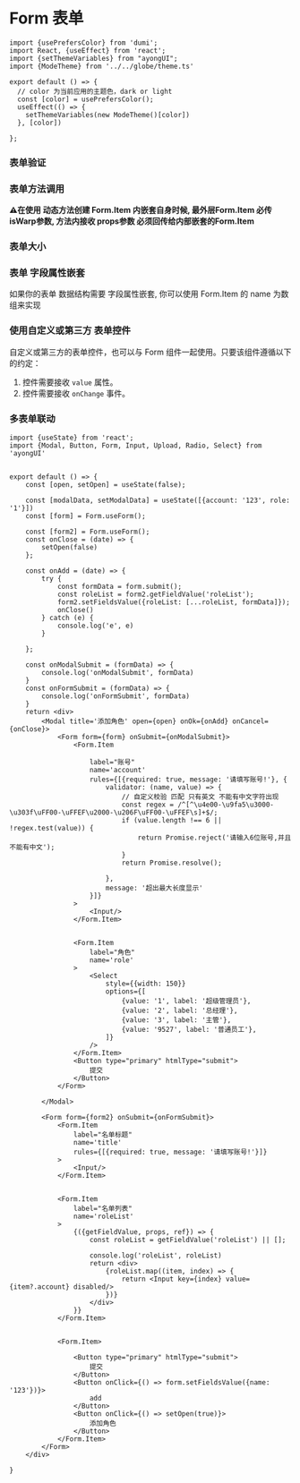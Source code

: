 # Form 表单

```tsx  hideCode=true inline=true
import {usePrefersColor} from 'dumi';
import React, {useEffect} from 'react';
import {setThemeVariables} from "ayongUI";
import {ModeTheme} from '../../globe/theme.ts'

export default () => {
  // color 为当前应用的主题色，dark or light
  const [color] = usePrefersColor();
  useEffect(() => {
    setThemeVariables(new ModeTheme()[color])
  }, [color])

};
```

[//]: # (### 基本使用)

[//]: # ()

[//]: # (```tsx)

[//]: # (import {Modal, Button, Form, Input, Upload, Radio} from 'ayongUI')

[//]: # (import {useState} from "react";)

[//]: # ()

[//]: # (export default &#40;&#41; => {)

[//]: # ()

[//]: # (    const [formLayout, setFormLayout] = useState&#40;'right'&#41;;)

[//]: # (    const [componentDisabled, setComponentDisabled] = useState&#40;false&#41;;)

[//]: # (    const onValuesChange = &#40;{layout}&#41; => {)

[//]: # (        setFormLayout&#40;layout&#41;)

[//]: # (    };)

[//]: # ()

[//]: # (    const submit = &#40;formData&#41; => {)

[//]: # (        console.log&#40;'submit~~~~', formData&#41;)

[//]: # (    })

[//]: # (    return <div style={{width: '588px'}}>)

[//]: # (        <Radio)

[//]: # (            checked={componentDisabled})

[//]: # (            onChange={&#40;checked&#41; => setComponentDisabled&#40;checked&#41;})

[//]: # (        >)

[//]: # (            Form 禁用)

[//]: # (        </Radio>)

[//]: # (        <Form formLayout={formLayout})

[//]: # (              disabled={componentDisabled})

[//]: # (              onValuesChange={onValuesChange})

[//]: # (              onSubmit={submit})

[//]: # (        >)

[//]: # (            <Form.Item)

[//]: # (                label="布局")

[//]: # (                name="layout")

[//]: # (            >)

[//]: # (                <Radio.Group>)

[//]: # (                    <Radio.Button value="left">靠左对齐</Radio.Button>)

[//]: # (                    <Radio.Button value="center">剧中对齐</Radio.Button>)

[//]: # (                    <Radio.Button value="right">靠右对齐</Radio.Button>)

[//]: # (                    <Radio.Button value="vertical">上下布局</Radio.Button>)

[//]: # (                    <Radio.Button value="inline">左右布局</Radio.Button>)

[//]: # (                </Radio.Group>)

[//]: # (            </Form.Item>)

[//]: # (            <Form.Item)

[//]: # (                label="账户")

[//]: # (                name="username")

[//]: # (                rules={[{required: true, message: 'Please input your username!'}, {)

[//]: # (                    maxLength: 2,)

[//]: # (                    message: '超出最大长度显示')

[//]: # (                }]})

[//]: # ()

[//]: # (            >)

[//]: # (                <Input/>)

[//]: # (            </Form.Item>)

[//]: # (            <Form.Item)

[//]: # (                label="密码")

[//]: # (                name="password")

[//]: # (                rules={[{required: true, message: 'Please input your username!'}]})

[//]: # (            >)

[//]: # (                <Input/>)

[//]: # (            </Form.Item>)

[//]: # ()

[//]: # (            <Form.Item)

[//]: # (                label="附件上传")

[//]: # (                name="file")

[//]: # (                style={{height: '80px'}})

[//]: # (                rules={[{required: true, message: 'Please input your username!'}]})

[//]: # (            >)

[//]: # (                <Upload maxCount={2}/>)

[//]: # (            </Form.Item>)

[//]: # (            <Form.Item)

[//]: # (                label="是否跨越")

[//]: # (                name="cors")

[//]: # (                rules={[{required: true, message: 'Please input your username!'}]})

[//]: # (            >)

[//]: # (                <Radio/>)

[//]: # (            </Form.Item>)

[//]: # (            <Form.Item wrapperCol={{offset: 8, span: 16}}>)

[//]: # (                <Button type="primary" htmlType="submit">)

[//]: # (                    Submit)

[//]: # (                </Button>)

[//]: # ()

[//]: # (            </Form.Item>)

[//]: # (        </Form>)

[//]: # ()

[//]: # ()

[//]: # (    </div>)

[//]: # ()

[//]: # (})

[//]: # ()

[//]: # (```)

### 表单验证

[//]: # (```tsx)

[//]: # ()

[//]: # (import {Modal, Button, Form, Input, Upload, Radio} from 'ayongUI')

[//]: # ()

[//]: # (import {useState} from "react";)

[//]: # ()

[//]: # ()

[//]: # (export default &#40;&#41; => {)

[//]: # ()

[//]: # (    const [form] = Form.useForm&#40;&#41;;)

[//]: # ()

[//]: # ()

[//]: # (    const onFinishFailed = &#40;values: any&#41; => {)

[//]: # ()

[//]: # (        console.log&#40;values&#41;;)

[//]: # ()

[//]: # (    };)

[//]: # ()

[//]: # (    const submit = &#40;formData&#41; => {)

[//]: # ()

[//]: # (        console.log&#40;'submit~~~~', formData&#41;)

[//]: # ()

[//]: # (    })

[//]: # ()

[//]: # ()

[//]: # (    return <Form)

[//]: # ()

[//]: # (        form={form})

[//]: # ()

[//]: # (        initialValues={{username: 'ayong'}})

[//]: # ()

[//]: # (        onFinishFailed={onFinishFailed})

[//]: # ()

[//]: # (        onSubmit={submit})

[//]: # ()

[//]: # (    >)

[//]: # ()

[//]: # (        <Form.Item)

[//]: # ()

[//]: # (            label="普通校验")

[//]: # ()

[//]: # (            name="password")

[//]: # ()

[//]: # (            rules={[{required: true, message: 'Please input your password!'}]})

[//]: # ()

[//]: # (        >)

[//]: # ()

[//]: # (            <Input/>)

[//]: # ()

[//]: # (        </Form.Item>)

[//]: # ()

[//]: # (        <Form.Item)

[//]: # (            label="失焦时候验证")

[//]: # (            name="blur")

[//]: # (            rules={[)

[//]: # ()

[//]: # (                {required: true, message: 'Please input your username!'},)

[//]: # (                {)

[//]: # (                    maxLength: 7,)

[//]: # (                    message: '超出最大长度7',)

[//]: # (                })

[//]: # ()

[//]: # (            ]})

[//]: # ()

[//]: # ()

[//]: # (        >)

[//]: # ()

[//]: # (            <Input/>)

[//]: # ()

[//]: # (        </Form.Item>)

[//]: # ()

[//]: # (        <Form.Item)

[//]: # ()

[//]: # (            label="自定义校验")

[//]: # ()

[//]: # (            name="diy")

[//]: # ()

[//]: # (            rules={[)

[//]: # ()

[//]: # (                {)

[//]: # (                    trigger: 'blur',)

[//]: # (                    validator: &#40;name, value&#41; => {)

[//]: # (                        const regex = /^&#40;https?:\/\/&#41;/i;)

[//]: # ()

[//]: # (                        if &#40;!regex.test&#40;value&#41;&#41; {)

[//]: # (                            return Promise.reject&#40;'请输入正确的http 或者https协议的url'&#41;;)

[//]: # (                        })

[//]: # (                        return Promise.resolve&#40;&#41;;)

[//]: # ()

[//]: # (                    })

[//]: # ()

[//]: # (                },)

[//]: # ()

[//]: # ()

[//]: # (            ]}>)

[//]: # ()

[//]: # (            <Input/>)

[//]: # ()

[//]: # (        </Form.Item>)

[//]: # ()

[//]: # (     )

[//]: # ()

[//]: # (        <Form.Item)

[//]: # ()

[//]: # (            label="是否跨域")

[//]: # ()

[//]: # (            name="cors")

[//]: # ()

[//]: # (            rules={[{required: true, message: 'Please input your cors!'}]})

[//]: # ()

[//]: # (        >)

[//]: # (            <Radio/>)

[//]: # ()

[//]: # (        </Form.Item>)

[//]: # ()

[//]: # (        <Form.Item>)

[//]: # (            <Button type="primary" htmlType="submit">)

[//]: # (                提交)

[//]: # (            </Button>)

[//]: # (        </Form.Item>)

[//]: # ()

[//]: # (    </Form>)

[//]: # ()

[//]: # ()

[//]: # (})

[//]: # ()

[//]: # (```)

### 表单方法调用

**⚠️在使用 动态方法创建 Form.Item 内嵌套自身时候, 最外层Form.Item 必传 isWarp参数, 方法内接收 props参数
必须回传给内部嵌套的Form.Item**

[//]: # (```tsx)

[//]: # ()

[//]: # ()

[//]: # (import {Button, Form, Input, Select} from 'ayongUI')

[//]: # ()

[//]: # ()

[//]: # (import {useState} from "react";)

[//]: # ()

[//]: # ()

[//]: # ()

[//]: # (export default &#40;&#41; => {)

[//]: # ()

[//]: # ()

[//]: # (  const [form] = Form.useForm&#40;&#41;;)

[//]: # ()

[//]: # ()

[//]: # ()

[//]: # (  const onFinishFailed = &#40;values: any&#41; => {)

[//]: # ()

[//]: # ()

[//]: # (    console.log&#40;values&#41;;)

[//]: # ()

[//]: # ()

[//]: # (  };)

[//]: # ()

[//]: # ()

[//]: # (  const submit = &#40;formData&#41; => {)

[//]: # ()

[//]: # ()

[//]: # (    console.log&#40;'submit~~~~', formData&#41;)

[//]: # ()

[//]: # ()

[//]: # (  })

[//]: # ()

[//]: # ()

[//]: # (  const onReset = &#40;&#41; => {)

[//]: # ()

[//]: # ()

[//]: # (    form.resetFields&#40;&#41;;)

[//]: # ()

[//]: # ()

[//]: # (  };)

[//]: # ()

[//]: # ()

[//]: # (  return <Form)

[//]: # ()

[//]: # ()

[//]: # (    form={form})

[//]: # ()

[//]: # ()

[//]: # (    labelWidth={'150px'})

[//]: # ()

[//]: # ()

[//]: # (    onFinishFailed={onFinishFailed})

[//]: # ()

[//]: # ()

[//]: # (    onSubmit={submit})

[//]: # ()

[//]: # ()

[//]: # (  >)

[//]: # ()

[//]: # ()

[//]: # (    <Form.Item)

[//]: # ()

[//]: # ()

[//]: # (      label="账户")

[//]: # ()

[//]: # ()

[//]: # (      name="username")

[//]: # ()

[//]: # ()

[//]: # (      rules={[)

[//]: # ()

[//]: # ()

[//]: # (        {required: true, message: 'Please input your username!'},)

[//]: # ()

[//]: # ()

[//]: # (      ]})

[//]: # ()

[//]: # ()

[//]: # ()

[//]: # (    >)

[//]: # ()

[//]: # ()

[//]: # (      <Input/>)

[//]: # ()

[//]: # ()

[//]: # (    </Form.Item>)

[//]: # ()

[//]: # ()

[//]: # (    <Form.Item)

[//]: # ()

[//]: # ()

[//]: # (      label="密码")

[//]: # ()

[//]: # ()

[//]: # (      name="password")

[//]: # ()

[//]: # ()

[//]: # (      rules={[{required: true, message: 'Please input your password!'}]})

[//]: # ()

[//]: # ()

[//]: # (    >)

[//]: # ()

[//]: # ()

[//]: # (      <Input/>)

[//]: # ()

[//]: # ()

[//]: # (    </Form.Item>)

[//]: # ()

[//]: # ()

[//]: # ()

[//]: # (    <Form.Item)

[//]: # ()

[//]: # ()

[//]: # (      label="身份绑定模式")

[//]: # ()

[//]: # ()

[//]: # (      name="mode")

[//]: # ()

[//]: # ()

[//]: # (      rules={[{required: true, message: 'Please input your password!'}]})

[//]: # ()

[//]: # ()

[//]: # (    >)

[//]: # ()

[//]: # ()

[//]: # (      <Select)

[//]: # ()

[//]: # ()

[//]: # (        style={{width: 150}})

[//]: # ()

[//]: # ()

[//]: # (        options={[)

[//]: # ()

[//]: # ()

[//]: # (          {value: 'noto', label: '不绑定'},)

[//]: # ()

[//]: # ()

[//]: # (          {value: 'Phone', label: '手机号'},)

[//]: # ()

[//]: # ()

[//]: # (          {value: 'Mailbox', label: '邮箱'},)

[//]: # ()

[//]: # ()

[//]: # (          {value: 'Google', label: 'Google账号'},)

[//]: # ()

[//]: # ()

[//]: # (        ]})

[//]: # ()

[//]: # ()

[//]: # (      />)

[//]: # ()

[//]: # ()

[//]: # ()

[//]: # (    </Form.Item>)

[//]: # ()

[//]: # ()

[//]: # ()

[//]: # (    <Form.Item)

[//]: # ()

[//]: # ()

[//]: # (      isWarp)

[//]: # ()

[//]: # ()

[//]: # (    >)

[//]: # ()

[//]: # ()

[//]: # (      {&#40;{getFieldValue, props, ref}&#41; => {)

[//]: # ()

[//]: # ()

[//]: # (        return getFieldValue&#40;'mode'&#41; === 'Phone' ?)

[//]: # ()

[//]: # ()

[//]: # ()

[//]: # (          <Form.Item  {...props} ref={ref} name="phone" label="手机号")

[//]: # ()

[//]: # ()

[//]: # (                      rules={[)

[//]: # ()

[//]: # ()

[//]: # (                        {required: true, message: 'required'},)

[//]: # ()

[//]: # ()

[//]: # (                        {maxLength: 2, message: 'maxLength'})

[//]: # ()

[//]: # ()

[//]: # (                      ]}>)

[//]: # ()

[//]: # ()

[//]: # (            <Input/>)

[//]: # ()

[//]: # ()

[//]: # (          </Form.Item> : null)

[//]: # ()

[//]: # ()

[//]: # (      }})

[//]: # ()

[//]: # ()

[//]: # ()

[//]: # (    </Form.Item>)

[//]: # ()

[//]: # ()

[//]: # ()

[//]: # (    <Form.Item wrapperCol={{offset: 8, span: 16}}>)

[//]: # ()

[//]: # ()

[//]: # (      <Button type="primary" htmlType="submit">)

[//]: # ()

[//]: # ()

[//]: # (        提交)

[//]: # ()

[//]: # ()

[//]: # (      </Button>)

[//]: # ()

[//]: # ()

[//]: # (      <Button onClick={onReset}>)

[//]: # ()

[//]: # ()

[//]: # (        重置)

[//]: # ()

[//]: # ()

[//]: # (      </Button>)

[//]: # ()

[//]: # ()

[//]: # ()

[//]: # (      <Button)

[//]: # ()

[//]: # ()

[//]: # (        onClick={&#40;&#41; => form.setFieldsValue&#40;{)

[//]: # ()

[//]: # ()

[//]: # (          mode: 'Phone',)

[//]: # ()

[//]: # ()

[//]: # (        }&#41;}>)

[//]: # ()

[//]: # ()

[//]: # (        填充)

[//]: # ()

[//]: # ()

[//]: # (      </Button>)

[//]: # ()

[//]: # ()

[//]: # ()

[//]: # (    </Form.Item>)

[//]: # ()

[//]: # ()

[//]: # (  </Form>)

[//]: # ()

[//]: # ()

[//]: # ()

[//]: # (})

[//]: # ()

[//]: # ()

[//]: # (```)

### 表单大小

[//]: # (```tsx)

[//]: # (import {Modal, Button, Form, Input, Upload, Radio} from 'ayongUI')

[//]: # (import {useState} from "react";)

[//]: # ()

[//]: # (export default &#40;&#41; => {)

[//]: # ()

[//]: # (    const [size, setSize] = useState&#40;'middle'&#41;;)

[//]: # (    const onValuesChange = &#40;{size}&#41; => {)

[//]: # (        setSize&#40;size&#41;)

[//]: # (    };)

[//]: # ()

[//]: # (    const submit = &#40;formData&#41; => {)

[//]: # (        console.log&#40;'submit~~~~', formData&#41;)

[//]: # (    })

[//]: # (    return <div style={{width: '588px'}}>)

[//]: # ()

[//]: # (        <Form)

[//]: # (            size={size})

[//]: # (            onSubmit={submit})

[//]: # (            onValuesChange={onValuesChange})

[//]: # ()

[//]: # (        >)

[//]: # (            <Form.Item)

[//]: # (                label="大小")

[//]: # (                name="size")

[//]: # (            >)

[//]: # (                <Radio.Group>)

[//]: # (                    <Radio.Button value="small">小</Radio.Button>)

[//]: # (                    <Radio.Button value="middle">中</Radio.Button>)

[//]: # (                    <Radio.Button value="large">大</Radio.Button>)

[//]: # (                </Radio.Group>)

[//]: # (            </Form.Item>)

[//]: # (            <Form.Item)

[//]: # (                label="账户")

[//]: # (                name="username")

[//]: # (            >)

[//]: # (                <Input/>)

[//]: # (            </Form.Item>)

[//]: # (            <Form.Item)

[//]: # (                label="密码")

[//]: # (                name="password")

[//]: # (            >)

[//]: # (                <Input/>)

[//]: # (            </Form.Item>)

[//]: # ()

[//]: # (            <Form.Item)

[//]: # (                label="附件上传")

[//]: # (                name="file")

[//]: # (                style={{height: '80px'}})

[//]: # (           )

[//]: # (            >)

[//]: # (                <Upload maxCount={2}/>)

[//]: # (            </Form.Item>)

[//]: # (            <Form.Item)

[//]: # (                label="是否跨越")

[//]: # (                name="cors")

[//]: # (            >)

[//]: # (                <Radio/>)

[//]: # (            </Form.Item>)

[//]: # (            <Form.Item wrapperCol={{offset: 8, span: 16}}>)

[//]: # (                <Button type="primary" htmlType="submit">)

[//]: # (                    Submit)

[//]: # (                </Button>)

[//]: # ()

[//]: # (            </Form.Item>)

[//]: # (        </Form>)

[//]: # ()

[//]: # ()

[//]: # (    </div>)

[//]: # ()

[//]: # (})

[//]: # ()

[//]: # (```)

### 表单 字段属性嵌套

如果你的表单 数据结构需要 字段属性嵌套, 你可以使用 Form.Item 的 name 为数组来实现

[//]: # (```tsx)

[//]: # ()

[//]: # (import {Modal, Button, Form, Input, Upload, Radio} from 'ayongUI')

[//]: # ()

[//]: # (import {useState} from "react";)

[//]: # ()

[//]: # ()

[//]: # (export default &#40;&#41; => {)

[//]: # ()

[//]: # (    const [form] = Form.useForm&#40;&#41;;)

[//]: # ()

[//]: # ()

[//]: # (    const onFinishFailed = &#40;values: any&#41; => {)

[//]: # ()

[//]: # (        console.log&#40;values&#41;;)

[//]: # ()

[//]: # (    };)

[//]: # ()

[//]: # (    const submit = &#40;formData&#41; => {)

[//]: # ()

[//]: # (        console.log&#40;'submit~~~~', formData&#41;)

[//]: # ()

[//]: # (    })

[//]: # ()

[//]: # ()

[//]: # (    return <Form)

[//]: # (        form={form})

[//]: # (        onFinishFailed={onFinishFailed})

[//]: # (        onSubmit={submit})

[//]: # (    >)

[//]: # (        <Form.Item)

[//]: # (            label="name")

[//]: # (            name={['user', 'name']})

[//]: # (            rules={[{required: true, message: 'Please input your username!'}]})

[//]: # ()

[//]: # (        >)

[//]: # (            <Input/>)

[//]: # ()

[//]: # (        </Form.Item>)

[//]: # (        <Form.Item)

[//]: # (            label="phone")

[//]: # (            name={['user', 'phone']})

[//]: # (        >)

[//]: # (            <Input/>)

[//]: # ()

[//]: # (        </Form.Item>)

[//]: # ()

[//]: # (        <Form.Item>)

[//]: # (          )

[//]: # (            <Button type="primary" htmlType="submit">)

[//]: # (                提交)

[//]: # (            </Button>)

[//]: # ()

[//]: # ()

[//]: # (        </Form.Item>)

[//]: # ()

[//]: # (    </Form>)

[//]: # ()

[//]: # ()

[//]: # (})

[//]: # ()

[//]: # (```)

### 使用自定义或第三方 表单控件

自定义或第三方的表单控件，也可以与 Form 组件一起使用。只要该组件遵循以下的约定：

1. 控件需要接收   `value`  属性。
2. 控件需要接收 `onChange` 事件。

[//]: # (```tsx)

[//]: # ()

[//]: # (import {Modal, Button, Form, Input, Upload, Radio, Select} from 'ayongUI')

[//]: # ()

[//]: # (import React, {useState} from "react";)

[//]: # ()

[//]: # (const PriceInput: React.FC<PriceInputProps> = &#40;{value = {}, onChange}&#41; => {)

[//]: # (    const [number, setNumber] = useState&#40;0&#41;;)

[//]: # (    const [currency, setCurrency] = useState<Currency>&#40;'rmb'&#41;;)

[//]: # ()

[//]: # (    const triggerChange = &#40;changedValue: { number?: number; currency?: Currency }&#41; => {)

[//]: # (        onChange&#40;{...value, number, currency, ...changedValue}&#41;;)

[//]: # (    };)

[//]: # ()

[//]: # (    const onNumberChange = &#40;value: string&#41; => {)

[//]: # (        const newNumber = parseInt&#40;value || '0', 10&#41;;)

[//]: # (        if &#40;Number.isNaN&#40;newNumber&#41;&#41; {)

[//]: # (            return;)

[//]: # (        })

[//]: # ()

[//]: # (        triggerChange&#40;{number: newNumber}&#41;;)

[//]: # (    };)

[//]: # ()

[//]: # (    const onCurrencyChange = &#40;newCurrency: Currency&#41; => {)

[//]: # (        triggerChange&#40;{currency: newCurrency}&#41;;)

[//]: # (    };)

[//]: # ()

[//]: # (    return &#40;)

[//]: # (        <div style={{display: 'flex', alignItems: 'center'}}>)

[//]: # (            <Input)

[//]: # (                type="text")

[//]: # (                value={value.number || number})

[//]: # (                onChange={onNumberChange})

[//]: # (                style={{width: 100, marginRight: 8}})

[//]: # (            />)

[//]: # (            <Select)

[//]: # (                value={value.currency || currency})

[//]: # (                style={{width: 100}})

[//]: # (                onChange={onCurrencyChange})

[//]: # (                options={[)

[//]: # (                    {value: 'usd', label: 'USD'},)

[//]: # (                    {value: 'eur', label: 'EUR'},)

[//]: # (                ]})

[//]: # (            />)

[//]: # (        </div>)

[//]: # (    &#41;;)

[//]: # (};)

[//]: # ()

[//]: # ()

[//]: # (export default &#40;&#41; => {)

[//]: # ()

[//]: # (    const [form] = Form.useForm&#40;&#41;;)

[//]: # ()

[//]: # ()

[//]: # (    const onFinishFailed = &#40;values: any&#41; => {)

[//]: # ()

[//]: # (        console.log&#40;values&#41;;)

[//]: # ()

[//]: # (    };)

[//]: # ()

[//]: # (    const submit = &#40;formData&#41; => {)

[//]: # ()

[//]: # (        console.log&#40;'submit~~~~', formData&#41;)

[//]: # ()

[//]: # (    })

[//]: # ()

[//]: # ()

[//]: # (    return <Form)

[//]: # (        form={form})

[//]: # (        onFinishFailed={onFinishFailed})

[//]: # (        onSubmit={submit})

[//]: # (    >)

[//]: # (        <Form.Item)

[//]: # (            label="count")

[//]: # (            name='count')

[//]: # (            rules={[{required: true, message: 'Please input your username!'}]})

[//]: # ()

[//]: # (        >)

[//]: # (            <PriceInput/>)

[//]: # ()

[//]: # (        </Form.Item>)

[//]: # ()

[//]: # (        <Form.Item>)

[//]: # (            <Button type="primary" htmlType="submit">)

[//]: # (                提交)

[//]: # (            </Button>)

[//]: # (        </Form.Item>)

[//]: # ()

[//]: # (    </Form>)

[//]: # ()

[//]: # ()

[//]: # (})

[//]: # ()

[//]: # (```)

### 多表单联动

```tsx
import {useState} from 'react';
import {Modal, Button, Form, Input, Upload, Radio, Select} from 'ayongUI'


export default () => {
    const [open, setOpen] = useState(false);

    const [modalData, setModalData] = useState([{account: '123', role: '1'}])
    const [form] = Form.useForm();

    const [form2] = Form.useForm();
    const onClose = (date) => {
        setOpen(false)
    };

    const onAdd = (date) => {
        try {
            const formData = form.submit();
            const roleList = form2.getFieldValue('roleList');
            form2.setFieldsValue({roleList: [...roleList, formData]});
            onClose()
        } catch (e) {
            console.log('e', e)
        }

    };

    const onModalSubmit = (formData) => {
        console.log('onModalSubmit', formData)
    }
    const onFormSubmit = (formData) => {
        console.log('onFormSubmit', formData)
    }
    return <div>
        <Modal title='添加角色' open={open} onOk={onAdd} onCancel={onClose}>
            <Form form={form} onSubmit={onModalSubmit}>
                <Form.Item

                    label="账号"
                    name='account'
                    rules={[{required: true, message: '请填写账号!'}, {
                        validator: (name, value) => {
                            // 自定义校验 匹配 只有英文 不能有中文字符出现
                            const regex = /^[^\u4e00-\u9fa5\u3000-\u303f\uFF00-\uFFEF\u2000-\u206F\uFF00-\uFFEF\s]+$/;
                            if (value.length !== 6 || !regex.test(value)) {
                                return Promise.reject('请输入6位账号,并且不能有中文');
                            }
                            return Promise.resolve();

                        },
                        message: '超出最大长度显示'
                    }]}
                >
                    <Input/>
                </Form.Item>


                <Form.Item
                    label="角色"
                    name='role'
                >
                    <Select
                        style={{width: 150}}
                        options={[
                            {value: '1', label: '超级管理员'},
                            {value: '2', label: '总经理'},
                            {value: '3', label: '主管'},
                            {value: '9527', label: '普通员工'},
                        ]}
                    />
                </Form.Item>
                <Button type="primary" htmlType="submit">
                    提交
                </Button>
            </Form>

        </Modal>

        <Form form={form2} onSubmit={onFormSubmit}>
            <Form.Item
                label="名单标题"
                name='title'
                rules={[{required: true, message: '请填写账号!'}]}
            >
                <Input/>
            </Form.Item>


            <Form.Item
                label="名单列表"
                name='roleList'
            >
                {({getFieldValue, props, ref}) => {
                    const roleList = getFieldValue('roleList') || [];

                    console.log('roleList', roleList)
                    return <div>
                        {roleList.map((item, index) => {
                            return <Input key={index} value={item?.account} disabled/>
                        })}
                    </div>
                }}
            </Form.Item>


            <Form.Item>

                <Button type="primary" htmlType="submit">
                    提交
                </Button>
                <Button onClick={() => form.setFieldsValue({name: '123'})}>
                    add
                </Button>
                <Button onClick={() => setOpen(true)}>
                    添加角色
                </Button>
            </Form.Item>
        </Form>
    </div>

}

```
